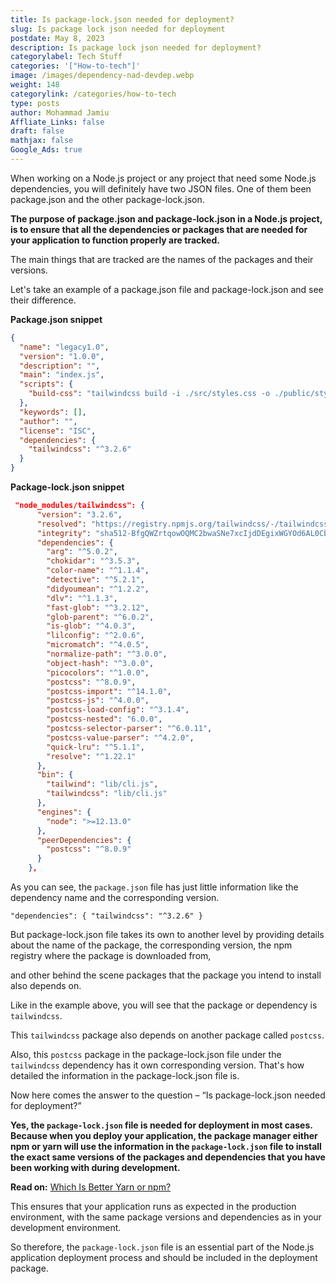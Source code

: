 ```yaml
---
title: Is package-lock.json needed for deployment?
slug: Is package lock json needed for deployment
postdate: May 8, 2023
description: Is package lock json needed for deployment?
categorylabel: Tech Stuff
categories: '["How-to-tech"]'
image: /images/dependency-nad-devdep.webp
weight: 148
categorylink: /categories/how-to-tech
type: posts
author: Mohammad Jamiu
Affliate_Links: false
draft: false
mathjax: false
Google_Ads: true
---
```

When working on a Node.js project or any project that need some Node.js dependencies, you will definitely have two JSON files. One of them been package.json and the other package-lock.json.

**The purpose of package.json and package-lock.json in a Node.js project, is to ensure that all the dependencies or packages that are needed for your application to function properly are tracked.** 

The main things that are tracked are the names of the packages and their versions.

Let's take an example of a package.json file and package-lock.json and see their difference.

**Package.json snippet**

```json
{
  "name": "legacy1.0",
  "version": "1.0.0",
  "description": "",
  "main": "index.js",
  "scripts": {
    "build-css": "tailwindcss build -i ./src/styles.css -o ./public/styles.css --watch"
  },
  "keywords": [],
  "author": "",
  "license": "ISC",
  "dependencies": {
    "tailwindcss": "^3.2.6"
  }
}
```



**Package-lock.json snippet**

```json
 "node_modules/tailwindcss": {
      "version": "3.2.6",
      "resolved": "https://registry.npmjs.org/tailwindcss/-/tailwindcss-3.2.6.tgz",
      "integrity": "sha512-BfgQWZrtqowOQMC2bwaSNe7xcIjdDEgixWGYOd6AL0CbKHJlvhfdbINeAW76l1sO+1ov/MJ93ODJ9yluRituIw==",
      "dependencies": {
        "arg": "^5.0.2",
        "chokidar": "^3.5.3",
        "color-name": "^1.1.4",
        "detective": "^5.2.1",
        "didyoumean": "^1.2.2",
        "dlv": "^1.1.3",
        "fast-glob": "^3.2.12",
        "glob-parent": "^6.0.2",
        "is-glob": "^4.0.3",
        "lilconfig": "^2.0.6",
        "micromatch": "^4.0.5",
        "normalize-path": "^3.0.0",
        "object-hash": "^3.0.0",
        "picocolors": "^1.0.0",
        "postcss": "^8.0.9",
        "postcss-import": "^14.1.0",
        "postcss-js": "^4.0.0",
        "postcss-load-config": "^3.1.4",
        "postcss-nested": "6.0.0",
        "postcss-selector-parser": "^6.0.11",
        "postcss-value-parser": "^4.2.0",
        "quick-lru": "^5.1.1",
        "resolve": "^1.22.1"
      },
      "bin": {
        "tailwind": "lib/cli.js",
        "tailwindcss": "lib/cli.js"
      },
      "engines": {
        "node": ">=12.13.0"
      },
      "peerDependencies": {
        "postcss": "^8.0.9"
      }
    },
```

As you can see, the `package.json` file has just little information like the dependency name and the corresponding version.

`"dependencies": {
    "tailwindcss": "^3.2.6"
  }`

But package-lock.json file takes its own to another level by providing details about the name of the package, the corresponding version, the npm registry where the package is downloaded from, 

and other behind the scene packages that the package you intend to install also depends on.

Like in the example above, you will see that the package or dependency is `tailwindcss`.

This `tailwindcss` package also depends on another package called `postcss`.

Also, this `postcss` package in the package-lock.json file under the `tailwindcss` dependency has it own corresponding version. That's how detailed the information in the package-lock.json file is.

Now here comes the answer to the question – “Is package-lock.json needed for deployment?”

**Yes, the `package-lock.json` file is needed for deployment in most cases. Because when you deploy your application, the package manager either npm or yarn will use the information in the `package-lock.json` file to install the exact same versions of the packages and dependencies that you have been working with during development.**

**Read on:** [Which Is Better Yarn or npm?](/how-to-tech/which-is-better-yarn-or-npm/)

This ensures that your application runs as expected in the production environment, with the same package versions and dependencies as in your development environment.

So therefore, the `package-lock.json` file is an essential part of the Node.js application deployment process and should be included in the deployment package.